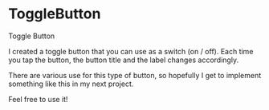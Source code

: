 ToggleButton
============

Toggle Button 

I created a toggle button that you can use as a switch (on / off). 
Each time you tap the button, the button title and the label changes accordingly. 

There are various use for this type of button, so hopefully I get to implement something like this in my next project. 

Feel free to use it!
